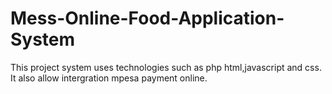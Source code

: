 # Mess-Online-Food-Application-System
This project system uses technologies such as php html,javascript and css.
It also allow intergration mpesa payment online.
